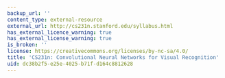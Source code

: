 ```yaml
---
backup_url: ''
content_type: external-resource
external_url: http://cs231n.stanford.edu/syllabus.html
has_external_licence_warning: true
has_external_license_warning: true
is_broken: ''
license: https://creativecommons.org/licenses/by-nc-sa/4.0/
title: 'CS231n: Convolutional Neural Networks for Visual Recognition'
uid: dc38b2f5-e25e-4025-b71f-d164c8812628
---
```

